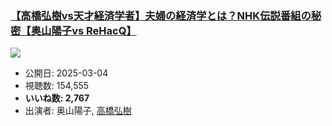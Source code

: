 ### [【高橋弘樹vs天才経済学者】夫婦の経済学とは？NHK伝説番組の秘密【奥山陽子vs ReHacQ】](https://www.youtube.com/watch?v=CTDmlNKYvWg)
[![](https://img.youtube.com/vi/CTDmlNKYvWg/sddefault.jpg)](https://www.youtube.com/watch?v=CTDmlNKYvWg)
-   公開日: 2025-03-04
-   視聴数: 154,555
-   **いいね数: 2,767**
-   出演者: 奥山陽子, [高橋弘樹](/rehacq_fan/people/高橋弘樹 "wikilink")
